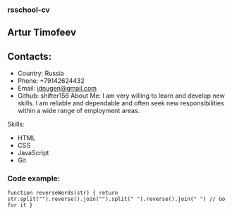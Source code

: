 ### rsschool-cv 
## Artur Timofeev
## Contacts: 
 - Country: Russia
 - Phone: +79142624432
 - Email: idnugen@gmail.com
 - Github: shifter156
  About Me:
  I am very willing to learn and develop new skills.
  I am reliable and dependable and often seek new responsibilities within a wide range of employment areas.

Skills:
 - HTML
 - CSS
 - JavaScript
 - Git
	
### Code example: 
`function reverseWords(str) {
  return str.split("").reverse().join("").split(" ").reverse().join(" ")
  // Go for it
}`
